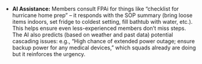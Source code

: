 - **AI Assistance:** Members consult FPAi for things like “checklist for hurricane home prep” – it responds with the SOP summary (bring loose items indoors, set fridge to coldest setting, fill bathtub with water, etc.). This helps ensure even less-experienced members don’t miss steps. The AI also predicts (based on weather and past data) potential cascading issues: e.g., “High chance of extended power outage; ensure backup power for any medical devices,” which squads already are doing but it reinforces the urgency.